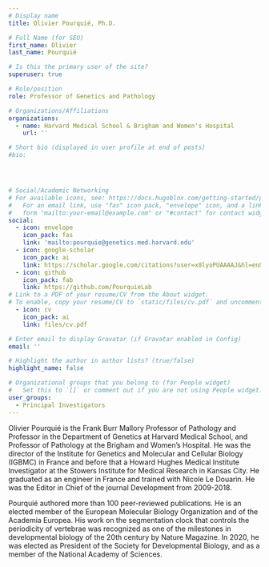 ```yaml
---
# Display name
title: Olivier Pourquié, Ph.D.

# Full Name (for SEO)
first_name: Olivier
last_name: Pourquié

# Is this the primary user of the site?
superuser: true

# Role/position
role: Professor of Genetics and Pathology

# Organizations/Affiliations
organizations:
  - name: Harvard Medical School & Brigham and Women's Hospital
    url: ''

# Short bio (displayed in user profile at end of posts)
#bio: 




# Social/Academic Networking
# For available icons, see: https://docs.hugoblox.com/getting-started/page-builder/#icons
#   For an email link, use "fas" icon pack, "envelope" icon, and a link in the
#   form "mailto:your-email@example.com" or "#contact" for contact widget.
social:
  - icon: envelope
    icon_pack: fas
    link: 'mailto:pourquie@genetics.med.harvard.edu'
  - icon: google-scholar
    icon_pack: ai
    link: https://scholar.google.com/citations?user=x8lyoPUAAAAJ&hl=en&oi=ao
  - icon: github
    icon_pack: fab
    link: https://github.com/PourquieLab
# Link to a PDF of your resume/CV from the About widget.
# To enable, copy your resume/CV to `static/files/cv.pdf` and uncomment the lines below.
  - icon: cv
    icon_pack: ai
    link: files/cv.pdf

# Enter email to display Gravatar (if Gravatar enabled in Config)
email: ''

# Highlight the author in author lists? (true/false)
highlight_name: false

# Organizational groups that you belong to (for People widget)
#   Set this to `[]` or comment out if you are not using People widget.
user_groups:
  - Principal Investigators
---
```


Olivier Pourquié is the Frank Burr Mallory Professor of Pathology and Professor in the Department of Genetics at Harvard Medical School, and Professor of Pathology at the Brigham and Women’s Hospital. He was the director of the Institute for Genetics and Molecular and Cellular Biology (IGBMC) in France and before that a Howard Hughes Medical Institute Investigator at the Stowers Institute for Medical Research in Kansas City. He graduated as an engineer in France and trained with Nicole Le Douarin. He was the Editor in Chief of the journal Development from 2009-2018.

Pourquié authored more than 100 peer-reviewed publications. He is an elected member of the European Molecular Biology Organization and of the Academia Europea. His work on the segmentation clock that controls the periodicity of vertebrae was recognized as one of the milestones in developmental biology of the 20th century by Nature Magazine. In 2020, he was elected as President of the Society for Developmental Biology, and as a member of the National Academy of Sciences.
